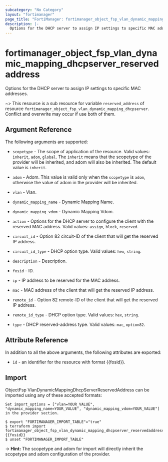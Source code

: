 ```yaml
---
subcategory: "No Category"
layout: "fortimanager"
page_title: "FortiManager: fortimanager_object_fsp_vlan_dynamic_mapping_dhcpserver_reservedaddress"
description: |-
  Options for the DHCP server to assign IP settings to specific MAC addresses.
---
```


# fortimanager_object_fsp_vlan_dynamic_mapping_dhcpserver_reservedaddress
Options for the DHCP server to assign IP settings to specific MAC addresses.

~> This resource is a sub resource for variable `reserved_address` of resource `fortimanager_object_fsp_vlan_dynamic_mapping_dhcpserver`. Conflict and overwrite may occur if use both of them.



## Argument Reference


The following arguments are supported:

* `scopetype` - The scope of application of the resource. Valid values: `inherit`, `adom`, `global`. The `inherit` means that the scopetype of the provider will be inherited, and adom will also be inherited. The default value is `inherit`.
* `adom` - Adom. This value is valid only when the `scopetype` is `adom`, otherwise the value of adom in the provider will be inherited.
* `vlan` - Vlan.
* `dynamic_mapping_name` - Dynamic Mapping Name.
* `dynamic_mapping_vdom` - Dynamic Mapping Vdom.

* `action` - Options for the DHCP server to configure the client with the reserved MAC address. Valid values: `assign`, `block`, `reserved`.

* `circuit_id` - Option 82 circuit-ID of the client that will get the reserved IP address.
* `circuit_id_type` - DHCP option type. Valid values: `hex`, `string`.

* `description` - Description.
* `fosid` - ID.
* `ip` - IP address to be reserved for the MAC address.
* `mac` - MAC address of the client that will get the reserved IP address.
* `remote_id` - Option 82 remote-ID of the client that will get the reserved IP address.
* `remote_id_type` - DHCP option type. Valid values: `hex`, `string`.

* `type` - DHCP reserved-address type. Valid values: `mac`, `option82`.



## Attribute Reference

In addition to all the above arguments, the following attributes are exported:
* `id` - an identifier for the resource with format {{fosid}}.

## Import

ObjectFsp VlanDynamicMappingDhcpServerReservedAddress can be imported using any of these accepted formats:
```
Set import_options = ["vlan=YOUR_VALUE", "dynamic_mapping_name=YOUR_VALUE", "dynamic_mapping_vdom=YOUR_VALUE"] in the provider section.

$ export "FORTIMANAGER_IMPORT_TABLE"="true"
$ terraform import fortimanager_object_fsp_vlan_dynamic_mapping_dhcpserver_reservedaddress.labelname {{fosid}}
$ unset "FORTIMANAGER_IMPORT_TABLE"
```
-> **Hint:** The scopetype and adom for import will directly inherit the scopetype and adom configuration of the provider.

